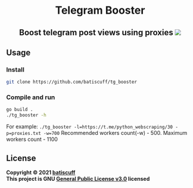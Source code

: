 <h1 align="center">Telegram Booster</h1>
<h2 align="center">Boost telegram post views using proxies
  <img src="https://github.com/batiscuff/tg_booster/blob/main/demonstrate.gif" />
</h2>

## Usage
### Install
```sh
git clone https://github.com/batiscuff/tg_booster
```
### Compile and run
```sh
go build .
./tg_booster -h
```
For example: `./tg_booster -l=https://t.me/python_webscraping/30 -p=proxies.txt -w=700`
Recommended workers count(-w) - 500. Maximum workers count - 1100

## License
**Copyright © 2021 [batiscuff](https://github.com/batiscuff)** <br />
**This project is GNU [General Public License v3.0](https://github.com/batiscuff/tg_booster/blob/main/LICENSE) licensed**
